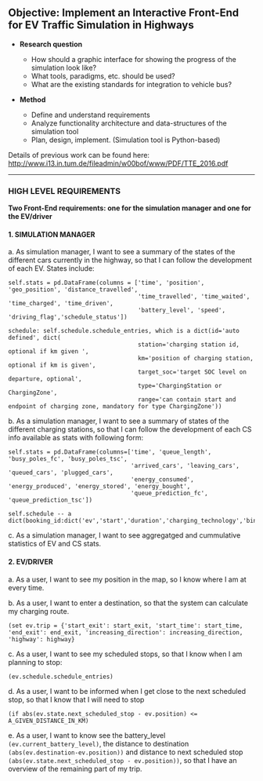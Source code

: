 ## Objective: Implement an Interactive Front-End for EV Traffic Simulation in Highways

* **Research question**
    * How should a graphic interface for showing the progress of the simulation look like?
    * What tools, paradigms, etc. should be used?
    * What are the existing standards for integration to vehicle bus?

* **Method**
    * Define and understand requirements
    * Analyze functionality architecture and data-structures of the simulation tool
    * Plan, design, implement. (Simulation tool is Python-based)

Details of previous work can be found here: http://www.i13.in.tum.de/fileadmin/w00bof/www/PDF/TTE_2016.pdf

-----------------------------------

### HIGH LEVEL REQUIREMENTS

**Two Front-End requirements: one for the simulation manager and one for the EV/driver**

#### 1. SIMULATION MANAGER

a. As simulation manager, I want to see a summary of the states of the different cars currently in the highway, so that I can follow the development of each EV. States include:

    self.stats = pd.DataFrame(columns = ['time', 'position', 'geo_position', 'distance_travelled',
                                         'time_travelled', 'time_waited', 'time_charged', 'time_driven',
                                         'battery_level', 'speed', 'driving_flag','schedule_status'])

    schedule: self.schedule.schedule_entries, which is a dict(id='auto defined', dict(
                                         station='charging station id, optional if km given ',
                                         km='position of charging station, optional if km is given',
                                         target_soc='target SOC level on departure, optional',
                                         type='ChargingStation or ChargingZone',
                                         range='can contain start and endpoint of charging zone, mandatory for type ChargingZone'))

b. As a simulation manager, I want to see a summary of states of the different charging stations, so that I can follow the development of each CS
info available as stats with following form:

    self.stats = pd.DataFrame(columns=['time', 'queue_length', 'busy_poles_fc', 'busy_poles_tsc',
                                       'arrived_cars', 'leaving_cars', 'queued_cars', 'plugged_cars',
                                       'energy_consumed', 'energy_produced', 'energy_stored', 'energy_bought',
                                       'queue_prediction_fc', 'queue_prediction_tsc'])
                                           
    self.schedule -- a dict(booking_id:dict('ev','start','duration','charging_technology','binding','confirmed')


c. As a simulation manager, I want to see aggregatged and cummulative statistics of EV and CS stats.

#### 2. EV/DRIVER

a. As a user, I want to see my position in the map, so I know where I am at every time.

b. As a user, I want to enter a destination, so that the system can calculate my charging route.

    (set ev.trip = {'start_exit': start_exit, 'start_time': start_time, 'end_exit': end_exit, 'increasing_direction': increasing_direction, 'highway': highway}
    
c. As a user, I want to see my scheduled stops, so that I know when I am planning to stop:

    (ev.schedule.schedule_entries)
    
d. As a user, I want to be informed when I get close to the next scheduled stop, so that I know that I will need to stop

    (if abs(ev.state.next_scheduled_stop - ev.position) <= A_GIVEN_DISTANCE_IN_KM)

e. As a user, I want to know see the battery_level `(ev.current_battery_level)`, the distance to destination `(abs(ev.destination-ev.position))` and distance to next scheduled stop `(abs(ev.state.next_scheduled_stop - ev.position))`, so that I have an overview of the remaining part of my trip.